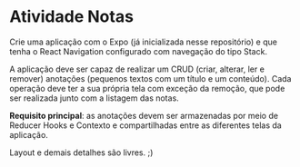 # Atividade Notas

Crie uma aplicação com o Expo (já inicializada nesse repositório) e que tenha o React Navigation configurado com navegação do tipo Stack.

A aplicação deve ser capaz de realizar um CRUD (criar, alterar, ler e remover) anotações (pequenos textos com um título e um conteúdo). 
Cada operação deve ter a sua própria tela com exceção da remoção, que pode ser realizada junto com a listagem das notas.

**Requisito principal**: as anotações devem ser armazenadas por meio de Reducer Hooks e Contexto e compartilhadas entre as diferentes telas da aplicação.

Layout e demais detalhes são livres. ;)
